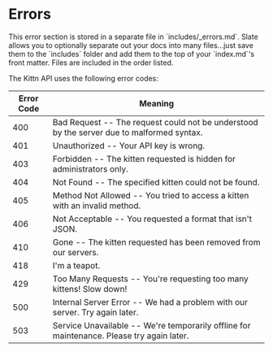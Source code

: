 # Errors

<aside class=error>
This error section is stored in a separate file in `includes/_errors.md`. Slate allows you to optionally separate out your docs into many files...just save them to the `includes` folder and add them to the top of your `index.md`'s front matter. Files are included in the order listed.
</aside>

The Kittn API uses the following error codes:


Error Code | Meaning
---------- | -------
400        | Bad Request -- The request could not be understood by the server due to malformed syntax.
401        | Unauthorized -- Your API key is wrong.
403        | Forbidden -- The kitten requested is hidden for administrators only.
404        | Not Found -- The specified kitten could not be found.
405        | Method Not Allowed -- You tried to access a kitten with an invalid method.
406        | Not Acceptable -- You requested a format that isn't JSON.
410        | Gone -- The kitten requested has been removed from our servers.
418        | I'm a teapot.
429        | Too Many Requests -- You're requesting too many kittens! Slow down!
500        | Internal Server Error -- We had a problem with our server. Try again later.
503        | Service Unavailable -- We're temporarily offline for maintenance. Please try again later.
